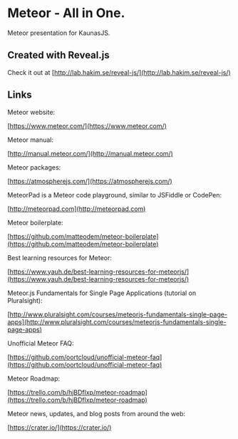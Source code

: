 # Meteor - All in One.
Meteor presentation for KaunasJS.

## Created with Reveal.js
Check it out at [http://lab.hakim.se/reveal-js/](http://lab.hakim.se/reveal-js/)

## Links
Meteor website:

[https://www.meteor.com/](https://www.meteor.com/)

Meteor manual:

[http://manual.meteor.com/](http://manual.meteor.com/)

Meteor packages:

[https://atmospherejs.com/](https://atmospherejs.com/)

MeteorPad is a Meteor code playground, similar to JSFiddle or CodePen:

[http://meteorpad.com](http://meteorpad.com)

Meteor boilerplate:

[https://github.com/matteodem/meteor-boilerplate](https://github.com/matteodem/meteor-boilerplate)

Best learning resources for Meteor:

[https://www.yauh.de/best-learning-resources-for-meteorjs/](https://www.yauh.de/best-learning-resources-for-meteorjs/)

Meteor.js Fundamentals for Single Page Applications (tutorial on Pluralsight):

[http://www.pluralsight.com/courses/meteorjs-fundamentals-single-page-apps](http://www.pluralsight.com/courses/meteorjs-fundamentals-single-page-apps)

Unofficial Meteor FAQ:

[https://github.com/oortcloud/unofficial-meteor-faq](https://github.com/oortcloud/unofficial-meteor-faq)

Meteor Roadmap:

[https://trello.com/b/hjBDflxp/meteor-roadmap](https://trello.com/b/hjBDflxp/meteor-roadmap)

Meteor news, updates, and blog posts from around the web:

[https://crater.io/](https://crater.io/)